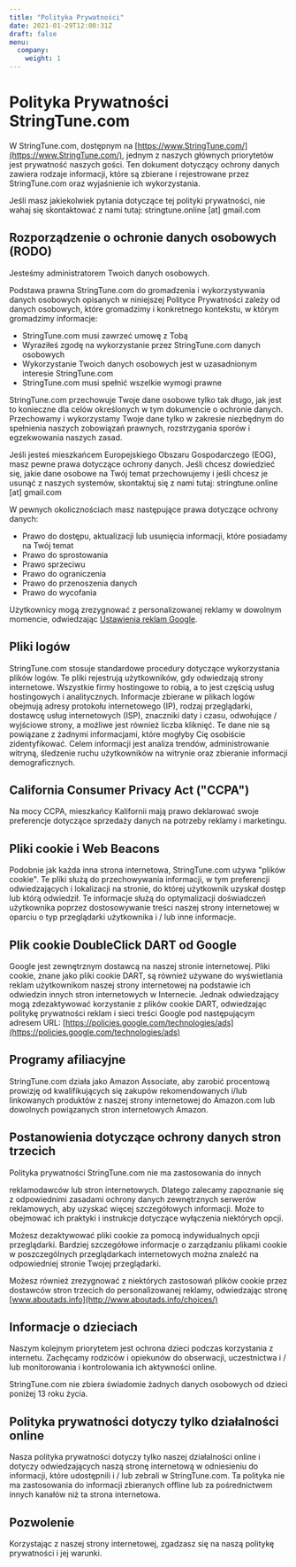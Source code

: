 ```yaml
---
title: "Polityka Prywatności"
date: 2021-01-29T12:00:31Z
draft: false
menu:
  company:
    weight: 1
---
```


# Polityka Prywatności StringTune.com

W StringTune.com, dostępnym na [https://www.StringTune.com/](https://www.StringTune.com/), jednym z naszych głównych priorytetów jest prywatność naszych gości. Ten dokument dotyczący ochrony danych zawiera rodzaje informacji, które są zbierane i rejestrowane przez StringTune.com oraz wyjaśnienie ich wykorzystania.

Jeśli masz jakiekolwiek pytania dotyczące tej polityki prywatności, nie wahaj się skontaktować z nami tutaj: stringtune.online [at] gmail.com

## Rozporządzenie o ochronie danych osobowych (RODO)

Jesteśmy administratorem Twoich danych osobowych.

Podstawa prawna StringTune.com do gromadzenia i wykorzystywania danych osobowych opisanych w niniejszej Polityce Prywatności zależy od danych osobowych, które gromadzimy i konkretnego kontekstu, w którym gromadzimy informacje:

- StringTune.com musi zawrzeć umowę z Tobą
- Wyraziłeś zgodę na wykorzystanie przez StringTune.com danych osobowych
- Wykorzystanie Twoich danych osobowych jest w uzasadnionym interesie StringTune.com
- StringTune.com musi spełnić wszelkie wymogi prawne

StringTune.com przechowuje Twoje dane osobowe tylko tak długo, jak jest to konieczne dla celów określonych w tym dokumencie o ochronie danych. Przechowamy i wykorzystamy Twoje dane tylko w zakresie niezbędnym do spełnienia naszych zobowiązań prawnych, rozstrzygania sporów i egzekwowania naszych zasad.

Jeśli jesteś mieszkańcem Europejskiego Obszaru Gospodarczego (EOG), masz pewne prawa dotyczące ochrony danych. Jeśli chcesz dowiedzieć się, jakie dane osobowe na Twój temat przechowujemy i jeśli chcesz je usunąć z naszych systemów, skontaktuj się z nami tutaj: stringtune.online [at] gmail.com

W pewnych okolicznościach masz następujące prawa dotyczące ochrony danych:

- Prawo do dostępu, aktualizacji lub usunięcia informacji, które posiadamy na Twój temat
- Prawo do sprostowania
- Prawo sprzeciwu
- Prawo do ograniczenia
- Prawo do przenoszenia danych
- Prawo do wycofania

Użytkownicy mogą zrezygnować z personalizowanej reklamy w dowolnym momencie, odwiedzając [Ustawienia reklam Google](https://www.google.com/settings/ads).

## Pliki logów

StringTune.com stosuje standardowe procedury dotyczące wykorzystania plików logów. Te pliki rejestrują użytkowników, gdy odwiedzają strony internetowe. Wszystkie firmy hostingowe to robią, a to jest częścią usług hostingowych i analitycznych. Informacje zbierane w plikach logów obejmują adresy protokołu internetowego (IP), rodzaj przeglądarki, dostawcę usług internetowych (ISP), znaczniki daty i czasu, odwołujące / wyjściowe strony, a możliwe jest również liczba kliknięć. Te dane nie są powiązane z żadnymi informacjami, które mogłyby Cię osobiście zidentyfikować. Celem informacji jest analiza trendów, administrowanie witryną, śledzenie ruchu użytkowników na witrynie oraz zbieranie informacji demograficznych.

## California Consumer Privacy Act ("CCPA")

Na mocy CCPA, mieszkańcy Kalifornii mają prawo deklarować swoje preferencje dotyczące sprzedaży danych na potrzeby reklamy i marketingu.

## Pliki cookie i Web Beacons

Podobnie jak każda inna strona internetowa, StringTune.com używa "plików cookie". Te pliki służą do przechowywania informacji, w tym preferencji odwiedzających i lokalizacji na stronie, do której użytkownik uzyskał dostęp lub którą odwiedził. Te informacje służą do optymalizacji doświadczeń użytkownika poprzez dostosowywanie treści naszej strony internetowej w oparciu o typ przeglądarki użytkownika i / lub inne informacje.

## Plik cookie DoubleClick DART od Google

Google jest zewnętrznym dostawcą na naszej stronie internetowej. Pliki cookie, znane jako pliki cookie DART, są również używane do wyświetlania reklam użytkownikom naszej strony internetowej na podstawie ich odwiedzin innych stron internetowych w Internecie. Jednak odwiedzający mogą zdezaktywować korzystanie z plików cookie DART, odwiedzając politykę prywatności reklam i sieci treści Google pod następującym adresem URL: [https://policies.google.com/technologies/ads](https://policies.google.com/technologies/ads)

## Programy afiliacyjne

StringTune.com działa jako Amazon Associate, aby zarobić procentową prowizję od kwalifikujących się zakupów rekomendowanych i/lub linkowanych produktów z naszej strony internetowej do Amazon.com lub dowolnych powiązanych stron internetowych Amazon.

## Postanowienia dotyczące ochrony danych stron trzecich

Polityka prywatności StringTune.com nie ma zastosowania do innych

 reklamodawców lub stron internetowych. Dlatego zalecamy zapoznanie się z odpowiednimi zasadami ochrony danych zewnętrznych serwerów reklamowych, aby uzyskać więcej szczegółowych informacji. Może to obejmować ich praktyki i instrukcje dotyczące wyłączenia niektórych opcji.

Możesz dezaktywować pliki cookie za pomocą indywidualnych opcji przeglądarki. Bardziej szczegółowe informacje o zarządzaniu plikami cookie w poszczególnych przeglądarkach internetowych można znaleźć na odpowiedniej stronie Twojej przeglądarki.

Możesz również zrezygnować z niektórych zastosowań plików cookie przez dostawców stron trzecich do personalizowanej reklamy, odwiedzając stronę [www.aboutads.info](http://www.aboutads.info/choices/)

## Informacje o dzieciach

Naszym kolejnym priorytetem jest ochrona dzieci podczas korzystania z internetu. Zachęcamy rodziców i opiekunów do obserwacji, uczestnictwa i / lub monitorowania i kontrolowania ich aktywności online.

StringTune.com nie zbiera świadomie żadnych danych osobowych od dzieci poniżej 13 roku życia.

## Polityka prywatności dotyczy tylko działalności online

Nasza polityka prywatności dotyczy tylko naszej działalności online i dotyczy odwiedzających naszą stronę internetową w odniesieniu do informacji, które udostępnili i / lub zebrali w StringTune.com. Ta polityka nie ma zastosowania do informacji zbieranych offline lub za pośrednictwem innych kanałów niż ta strona internetowa.

## Pozwolenie

Korzystając z naszej strony internetowej, zgadzasz się na naszą politykę prywatności i jej warunki.

